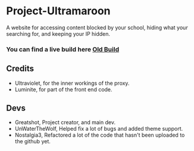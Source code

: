 # Project-Ultramaroon
A website for accessing content blocked by your school, hiding what your searching for, and keeping your IP hidden.

### You can find a live build here [Old Build](https://ultramaroon.me/proxy.html)

## Credits
- Ultraviolet, for the inner workings of the proxy.
- Luminite, for part of the front end code.

## Devs 
- Greatshot, Project creator, and main dev.
- UnWaterTheWolf, Helped fix a lot of bugs and added theme support.
- Nostalgia3, Refactored a lot of the code that hasn't been uploaded to the github yet.
